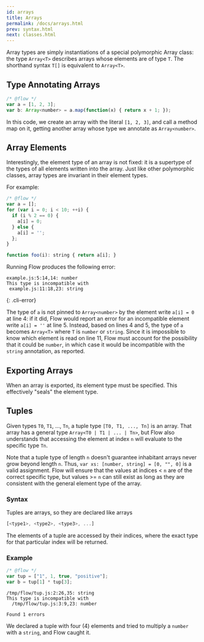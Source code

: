 ```yaml
---
id: arrays
title: Arrays
permalink: /docs/arrays.html
prev: syntax.html
next: classes.html
---
```


Array types are simply instantiations of a special polymorphic Array class:
the type `Array<T>` describes arrays whose elements are of type `T`.  The
shorthand syntax `T[]` is equivalent to `Array<T>`.

## Type Annotating Arrays

```js +line_numbers
/* @flow */
var a = [1, 2, 3];
var b: Array<number> = a.map(function(x) { return x + 1; });
```

In this code, we create an array with the literal `[1, 2, 3]`, and call a method map on it, getting another array whose type we annotate as `Array<number>`.

## Array Elements

Interestingly, the element type of an array is not fixed: it is a supertype of
the types of all elements written into the array. Just like other polymorphic
classes, array types are invariant in their element types.

For example:

```js +line_numbers
/* @flow */
var a = [];
for (var i = 0; i < 10; ++i) {
  if (i % 2 == 0) {
    a[i] = 0;
  } else {
    a[i] = '';
  };
}

function foo(i): string { return a[i]; }
```

Running Flow produces the following error:

```text
example.js:5:14,14: number
This type is incompatible with
 example.js:11:18,23: string
```
{: .cli-error}

The type of `a` is not pinned to `Array<number>` by the element write `a[i] = 0`
at line 4: if it did, Flow would report an error for an incompatible element
write `a[i] = ''` at line 5. Instead, based on lines 4 and 5, the type of `a`
becomes `Array<T>` where `T` is `number` or `string`. Since it is impossible
to know which element is read on line 11, Flow must account for the possibility
that it could be `number`, in which case it would be incompatible with the
`string` annotation, as reported.

## Exporting Arrays

When an array is exported, its element type must be specified. This effectively "seals" the element type.

## Tuples

Given types `T0`, `T1`, ..., `Tn`, a tuple type `[T0, T1, ..., Tn]` is an
array. That array has a general type `Array<T0 | T1 | ... | Tn>`, but Flow also
understands that accessing the element at index `n` will evaluate to the
specific type `Tn`.

Note that a tuple type of length `n` doesn't guarantee inhabitant arrays never
grow beyond length `n`. Thus, `var xs: [number, string] = [0, "", 0]` is a
valid assignment. Flow will ensure that the values at indices < `n` are of the
correct specific type, but values >= `n` can still exist as long as they are
consistent with the general element type of the array.

### Syntax

Tuples are arrays, so they are declared like arrays

```js +line_numbers
[<type1>, <type2>, <type3>, ...]
```

The elements of a tuple are accessed by their indices, where the exact type
for that particular index will be returned.

### Example

```js +line_numbers
/* @flow */
var tup = ["1", 1, true, "positive"];
var b = tup[1] * tup[3];
```

```
/tmp/flow/tup.js:2:26,35: string
This type is incompatible with
  /tmp/flow/tup.js:3:9,23: number

Found 1 errors
```

We declared a tuple with four (4) elements and tried to multiply a `number` with a `string`, and Flow caught it.
